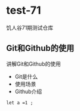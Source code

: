 # test-71
饥人谷71期测试仓库

## Git和Github的使用

讲解Git和Github的使用

- Git是什么
- 使用场景
- Github介绍

```
let a =1 ;
```
